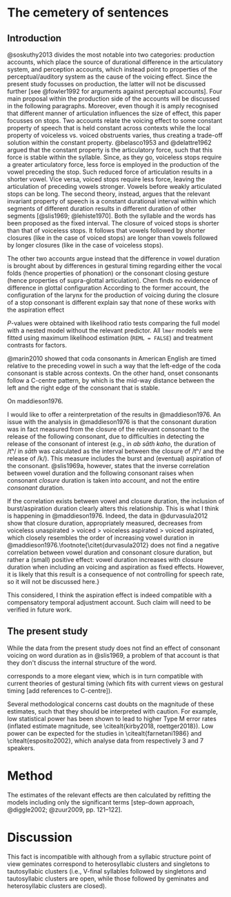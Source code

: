 # The cemetery of sentences

## Introduction

@soskuthy2013 divides the most notable into two categories: production accounts, which place the source of durational difference in the articulatory system, and perception accounts, which instead point to properties of the perceptual/auditory system as the cause of the voicing effect.
Since the present study focusses on production, the latter will not be discussed further [see @fowler1992 for arguments against perceptual accounts].
Four main proposal within the production side of the accounts will be discussed in the following paragraphs.
Moreover, even though it is amply recognised that different manner of articulation influences the size of effect, this paper focusses on stops.
Two accounts relate the voicing effect to some constant property of speech that is held constant across contexts while the local property of voiceless vs. voiced obstruents varies, thus creating a trade-off solution within the constant property.
@belasco1953 and @delattre1962 argued that the constant property is the articulatory force, such that this force is stable within the syllable.
Since, as they go, voiceless stops require a greater articulatory force, less force is employed in the production of the vowel preceding the stop.
Such reduced force of articulation results in a shorter vowel.
Vice versa, voiced stops require less force, leaving the articulation of preceding vowels stronger.
Vowels before weakly articulated stops can be long.
The second theory, instead, argues that the relevant invariant property of speech is a constant durational interval within which segments of different duration results in different duration of other segments [@slis1969; @lehiste1970].
Both the syllable and the words has been proposed as the fixed interval.
The closure of voiced stops is shorter than that of voiceless stops.
It follows that vowels followed by shorter closures (like in the case of voiced stops) are longer than vowels followed by longer closures (like in the case of voiceless stops).

The other two accounts argue instead that the difference in vowel duration is brought about by differences in gestural timing regarding either the vocal folds (hence properties of phonation) or the consonant closing gesture (hence properties of supra-glottal articulation).
Chen finds no evidence of difference in glottal configuration
According to the former account, the configuration of the larynx for the production of voicing during the closure of a stop consonant is different
explain
say that none of these works with the aspiration effect

*P*-values were obtained with likelihood ratio tests comparing the full model with a nested model without the relevant predictor.
All `lmer` models were fitted using maximum likelihood estimation (`REML = FALSE`) and treatment contrasts for factors.

@marin2010 showed that coda consonants in American English are timed relative to the preceding vowel in such a way that the left-edge of the coda consonant is stable across contexts.
On the other hand, onset consonants follow a C-centre pattern, by which is the mid-way distance between the left and the right edge of the consonant that is stable.

On maddieson1976.

I would like to offer a reinterpretation of the results in @maddieson1976.
An issue with the analysis in @maddieson1976 is that the consonant duration was in fact measured from the closure of the relevant consonant to the release of the following consonant, due to difficulties in detecting the release of the consonant of interest (e.g., in *ab sāth kaho*, the duration of /tʰ/ in *sāth* was calculated as the interval between the closure of /tʰ/ and the release of /k/).
This measure includes the burst and (eventual) aspiration of the consonant.
@slis1969a, however, states that the inverse correlation between vowel duration and the following consonant raises when consonant *closure* duration is taken into account, and not the entire *consonant* duration.

If the correlation exists between vowel and closure duration, the inclusion of burst/aspiration duration clearly alters this relationship.
This is what I think is happening in @maddieson1976.
Indeed, the data in @durvasula2012 show that closure duration, appropriately measured, decreases from voiceless unaspirated > voiced > voiceless aspirated > voiced aspirated, which closely resembles the order of increasing vowel duration in @maddieson1976.\footnote{\citet{durvasula2012} does not find a negative correlation between vowel duration and consonant closure duration, but rather a (small) positive effect: vowel duration increases with closure duration when including an voicing and aspiration as fixed effects. However, it is likely that this result is a consequence of not controlling for speech rate, so it will not be discussed here.}

This considered, I think the aspiration effect is indeed compatible with a compensatory temporal adjustment account.
Such claim will need to be verified in future work.

## The present study

While the data from the present study does not find an effect of consonant voicing on word duration as in @slis1969, a problem of that account is that they don't discuss the internal structure of the word.

corresponds to a more elegant view, which is in turn compatible with current theories of gestural timing (which fits with current views on gestural timing [add references to C-centre]).

Several methodological concerns cast doubts on the magnitude of these estimates, such that they should be interpreted with caution.
For example, low statistical power has been shown to lead to higher Type M error rates (inflated estimate magnitude, see \citealt{kirby2018, roettger2018}).
Low power can be expected for the studies in \citealt{farnetani1986} and \citealt{esposito2002}, which analyse data from respectively 3 and 7 speakers.

# Method

The estimates of the relevant effects are then calculated by refitting the models including only the significant terms [step-down approach, @diggle2002; @zuur2009, pp. 121–122].

# Discussion

This fact is incompatible with although from a syllabic structure point of view geminates correspond to heterosyllabic clusters and singletons to tautosyllabic clusters (i.e., V-final syllables followed by singletons and tautosyllabic clusters are open, while those followed by geminates and heterosyllabic clusters are closed).
